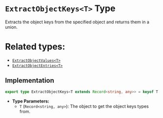 # **`ExtractObjectKeys<T>` Type**

Extracts the object keys from the specified object and returns them in a union.

# Related types:
- [`ExtractObjectValues<T>`](./ExtractObjectValues.md)
- [`ExtractObjectEntries<T>`](./ExtractObjectEntries.md)

## Implementation
```ts
export type ExtractObjectKeys<T extends Record<string, any>> = keyof T
```

- **Type Parameters:**
  - `T` (`Record<string, any>`): The object to get the object keys types from.
